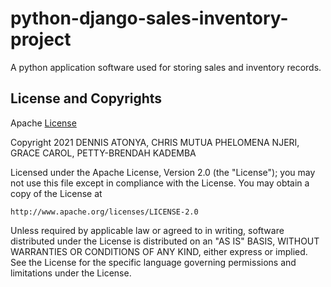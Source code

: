 # python-django-sales-inventory-project

A python application software used for storing sales and inventory records.

## License and Copyrights

Apache [License](License)

Copyright 2021 DENNIS ATONYA, CHRIS MUTUA PHELOMENA NJERI, GRACE CAROL, PETTY-BRENDAH KADEMBA

Licensed under the Apache License, Version 2.0 (the "License");
you may not use this file except in compliance with the License.
You may obtain a copy of the License at

    http://www.apache.org/licenses/LICENSE-2.0

Unless required by applicable law or agreed to in writing, software
distributed under the License is distributed on an "AS IS" BASIS,
WITHOUT WARRANTIES OR CONDITIONS OF ANY KIND, either express or implied.
See the License for the specific language governing permissions and
limitations under the License.
